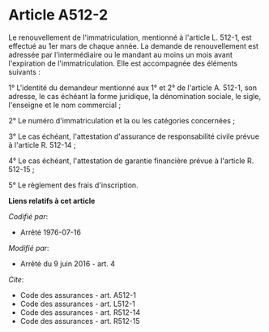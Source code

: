 # Article A512-2

Le renouvellement de l'immatriculation, mentionné à l'article L. 512-1, est effectué au 1er mars de chaque année. La demande
de renouvellement est adressée par l'intermédiaire ou le mandant au moins un mois avant l'expiration de l'immatriculation.
Elle est accompagnée des éléments suivants : 

1° L'identité du demandeur mentionné aux 1° et 2° de l'article A. 512-1, son adresse, le cas échéant la forme juridique, la
dénomination sociale, le sigle, l'enseigne et le nom commercial ; 

2° Le numéro d'immatriculation et la ou les catégories concernées ; 

3° Le cas échéant, l'attestation d'assurance de responsabilité civile prévue à l'article R. 512-14 ; 

4° Le cas échéant, l'attestation de garantie financière prévue à l'article R. 512-15 ; 

5° Le règlement des frais d'inscription.

**Liens relatifs à cet article**

_Codifié par_:

  - Arrêté 1976-07-16

_Modifié par_:

  - Arrêté du 9 juin 2016 - art. 4

_Cite_:

  - Code des assurances - art. A512-1
  - Code des assurances - art. L512-1
  - Code des assurances - art. R512-14
  - Code des assurances - art. R512-15

